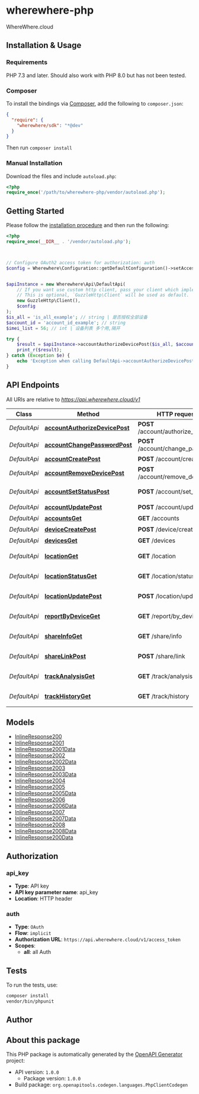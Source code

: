 # wherewhere-php

WhereWhere.cloud


## Installation & Usage

### Requirements

PHP 7.3 and later.
Should also work with PHP 8.0 but has not been tested.

### Composer

To install the bindings via [Composer](https://getcomposer.org/), add the following to `composer.json`:

```json
{
  "require": {
    "wherewhere/sdk": "*@dev"
  }
}
```

Then run `composer install`

### Manual Installation

Download the files and include `autoload.php`:

```php
<?php
require_once('/path/to/wherewhere-php/vendor/autoload.php');
```

## Getting Started

Please follow the [installation procedure](#installation--usage) and then run the following:

```php
<?php
require_once(__DIR__ . '/vendor/autoload.php');



// Configure OAuth2 access token for authorization: auth
$config = Wherewhere\Configuration::getDefaultConfiguration()->setAccessToken('YOUR_ACCESS_TOKEN');


$apiInstance = new Wherewhere\Api\DefaultApi(
    // If you want use custom http client, pass your client which implements `GuzzleHttp\ClientInterface`.
    // This is optional, `GuzzleHttp\Client` will be used as default.
    new GuzzleHttp\Client(),
    $config
);
$is_all = 'is_all_example'; // string | 是否授权全部设备
$account_id = 'account_id_example'; // string
$imei_list = 56; // int | 设备列表 多个用,隔开

try {
    $result = $apiInstance->accountAuthorizeDevicePost($is_all, $account_id, $imei_list);
    print_r($result);
} catch (Exception $e) {
    echo 'Exception when calling DefaultApi->accountAuthorizeDevicePost: ', $e->getMessage(), PHP_EOL;
}

```

## API Endpoints

All URIs are relative to *https://api.wherewhere.cloud/v1*

Class | Method | HTTP request | Description
------------ | ------------- | ------------- | -------------
*DefaultApi* | [**accountAuthorizeDevicePost**](docs/Api/DefaultApi.md#accountauthorizedevicepost) | **POST** /account/authorize_device | 授权设备
*DefaultApi* | [**accountChangePasswordPost**](docs/Api/DefaultApi.md#accountchangepasswordpost) | **POST** /account/change_password | 修改密码
*DefaultApi* | [**accountCreatePost**](docs/Api/DefaultApi.md#accountcreatepost) | **POST** /account/create | 添加子账号
*DefaultApi* | [**accountRemoveDevicePost**](docs/Api/DefaultApi.md#accountremovedevicepost) | **POST** /account/remove_device | 移除设备
*DefaultApi* | [**accountSetStatusPost**](docs/Api/DefaultApi.md#accountsetstatuspost) | **POST** /account/set_status | 禁用/启用子账号
*DefaultApi* | [**accountUpdatePost**](docs/Api/DefaultApi.md#accountupdatepost) | **POST** /account/update | 修改子账户
*DefaultApi* | [**accountsGet**](docs/Api/DefaultApi.md#accountsget) | **GET** /accounts | 子账户列表
*DefaultApi* | [**deviceCreatePost**](docs/Api/DefaultApi.md#devicecreatepost) | **POST** /device/create | 添加设备
*DefaultApi* | [**devicesGet**](docs/Api/DefaultApi.md#devicesget) | **GET** /devices | 设备列表
*DefaultApi* | [**locationGet**](docs/Api/DefaultApi.md#locationget) | **GET** /location | 获得最新定位
*DefaultApi* | [**locationStatusGet**](docs/Api/DefaultApi.md#locationstatusget) | **GET** /location/status | 设备定位状态统计
*DefaultApi* | [**locationUpdatePost**](docs/Api/DefaultApi.md#locationupdatepost) | **POST** /location/update | 更新设备定位
*DefaultApi* | [**reportByDeviceGet**](docs/Api/DefaultApi.md#reportbydeviceget) | **GET** /report/by_device | 根据设备获得里程统计
*DefaultApi* | [**shareInfoGet**](docs/Api/DefaultApi.md#shareinfoget) | **GET** /share/info | 获取分享链接信息
*DefaultApi* | [**shareLinkPost**](docs/Api/DefaultApi.md#sharelinkpost) | **POST** /share/link | 生成分享链接
*DefaultApi* | [**trackAnalysisGet**](docs/Api/DefaultApi.md#trackanalysisget) | **GET** /track/analysis | 获得轨迹分段分析
*DefaultApi* | [**trackHistoryGet**](docs/Api/DefaultApi.md#trackhistoryget) | **GET** /track/history | 查询设备历史轨迹

## Models

- [InlineResponse200](docs/Model/InlineResponse200.md)
- [InlineResponse2001](docs/Model/InlineResponse2001.md)
- [InlineResponse2001Data](docs/Model/InlineResponse2001Data.md)
- [InlineResponse2002](docs/Model/InlineResponse2002.md)
- [InlineResponse2002Data](docs/Model/InlineResponse2002Data.md)
- [InlineResponse2003](docs/Model/InlineResponse2003.md)
- [InlineResponse2003Data](docs/Model/InlineResponse2003Data.md)
- [InlineResponse2004](docs/Model/InlineResponse2004.md)
- [InlineResponse2005](docs/Model/InlineResponse2005.md)
- [InlineResponse2005Data](docs/Model/InlineResponse2005Data.md)
- [InlineResponse2006](docs/Model/InlineResponse2006.md)
- [InlineResponse2006Data](docs/Model/InlineResponse2006Data.md)
- [InlineResponse2007](docs/Model/InlineResponse2007.md)
- [InlineResponse2007Data](docs/Model/InlineResponse2007Data.md)
- [InlineResponse2008](docs/Model/InlineResponse2008.md)
- [InlineResponse2008Data](docs/Model/InlineResponse2008Data.md)
- [InlineResponse200Data](docs/Model/InlineResponse200Data.md)

## Authorization

### api_key

- **Type**: API key
- **API key parameter name**: api_key
- **Location**: HTTP header



### auth

- **Type**: `OAuth`
- **Flow**: `implicit`
- **Authorization URL**: `https://api.wherewhere.cloud/v1/access_token`
- **Scopes**: 
    - **all**: all Auth

## Tests

To run the tests, use:

```bash
composer install
vendor/bin/phpunit
```

## Author



## About this package

This PHP package is automatically generated by the [OpenAPI Generator](https://openapi-generator.tech) project:

- API version: `1.0.0`
    - Package version: `1.0.0`
- Build package: `org.openapitools.codegen.languages.PhpClientCodegen`

